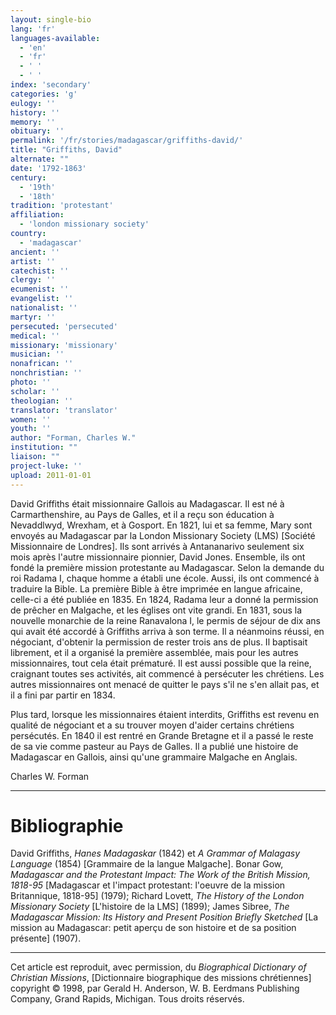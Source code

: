 ```yaml
---
layout: single-bio
lang: 'fr'
languages-available:
  - 'en'
  - 'fr'
  - ' '
  - ' '
index: 'secondary'
categories: 'g'
eulogy: ''
history: ''
memory: ''
obituary: ''
permalink: '/fr/stories/madagascar/griffiths-david/'
title: "Griffiths, David"
alternate: ""
date: '1792-1863'
century:
  - '19th'
  - '18th'
tradition: 'protestant'
affiliation:
  - 'london missionary society'
country:
  - 'madagascar'
ancient: ''
artist: ''
catechist: ''
clergy: ''
ecumenist: ''
evangelist: ''
nationalist: ''
martyr: ''
persecuted: 'persecuted'
medical: ''
missionary: 'missionary'
musician: ''
nonafrican: ''
nonchristian: ''
photo: ''
scholar: ''
theologian: ''
translator: 'translator'
women: ''
youth: ''
author: "Forman, Charles W."
institution: ""
liaison: ""
project-luke: ''
upload: 2011-01-01
---
```




David Griffiths était missionnaire Gallois au Madagascar. Il est né à Carmarthenshire, au Pays de Galles, et il a reçu son éducation à Nevaddlwyd, Wrexham, et à Gosport. En 1821, lui et sa femme, Mary sont envoyés au Madagascar par la London Missionary Society (LMS) [Société Missionnaire de Londres]. Ils sont arrivés à Antananarivo seulement six mois après l'autre missionnaire pionnier, David Jones. Ensemble, ils ont fondé la première mission protestante au Madagascar. Selon la demande du roi Radama I, chaque homme a établi une école. Aussi, ils ont commencé à traduire la Bible. La première Bible à être imprimée en langue africaine, celle-ci a été publiée en 1835. En 1824, Radama  leur a donné la permission de prêcher en Malgache, et les églises ont vite grandi. En 1831, sous la nouvelle monarchie de la reine Ranavalona I, le permis de séjour de dix ans qui avait été accordé à Griffiths arriva à son terme. Il a néanmoins réussi, en négociant, d'obtenir la permission de rester trois ans de plus. Il baptisait librement, et il a organisé la première assemblée, mais pour les autres missionnaires, tout cela était prématuré. Il est aussi possible que la reine, craignant toutes ses activités, ait commencé à persécuter les chrétiens. Les autres missionnaires ont menacé de quitter le pays s'il ne s'en allait pas, et il a fini par partir en 1834.

Plus tard, lorsque les missionnaires étaient interdits, Griffiths est revenu en qualité de négociant et a su trouver moyen d'aider certains chrétiens persécutés. En 1840 il est rentré en Grande Bretagne  et il a passé le reste de sa vie comme pasteur au Pays de Galles. Il a publié une histoire de Madagascar en Gallois, ainsi qu'une grammaire Malgache en Anglais.

Charles W. Forman

---

# Bibliographie

David Griffiths, *Hanes Madagaskar* (1842) et *A Grammar of Malagasy Language* (1854) [Grammaire de la langue Malgache]. Bonar Gow, *Madagascar and the Protestant Impact: The Work of the British Mission, 1818-95* [Madagascar et l'impact protestant: l'oeuvre de la mission Britannique, 1818-95] (1979); Richard Lovett, *The History of the London Missionary Society* [L'histoire de la LMS] (1899); James Sibree, *The Madagascar Mission: Its History and Present Position Briefly Sketched* [La mission au Madagascar: petit aperçu de son histoire et de sa position présente] (1907).

---

Cet article est reproduit, avec permission, du *Biographical Dictionary of Christian Missions*, [Dictionnaire biographique des missions chrétiennes] copyright © 1998, par Gerald H. Anderson, W. B. Eerdmans Publishing Company, Grand Rapids, Michigan. Tous droits réservés.
